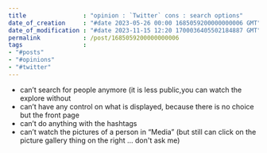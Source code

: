 ```yaml
---
title                : "opinion : `Twitter` cons : search options"
date_of_creation     : "#date 2023-05-26 00:00 1685059200000000006 GMT"
date_of_modification : "#date 2023-11-15 12:20 1700036405502184887 GMT"
permalink            : /post/1685059200000000006
tags                 : 
- "#posts"
- "#opinions"
- "#twitter"
---
```

   
- can’t search for people anymore (it is less public,you can watch the explore without
- can’t have any control on what is displayed, because there is no choice but the front page
- can’t do anything with the hashtags
- can’t watch the pictures of a person in “Media” (but still can click on the picture gallery thing on the right ... don't ask me)